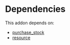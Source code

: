 # Dependencies

This addon depends on:

- [purchase_stock](../../odoo-bringout-oca-ocb-purchase_stock)
- [resource](../../odoo-bringout-oca-ocb-resource)

